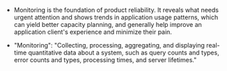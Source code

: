 - Monitoring is the foundation of product reliability. It reveals what needs urgent attention and shows trends in application usage patterns, which can yield better capacity planning, and generally help improve an application client's experience and minimize their pain.

- "Monitoring": "Collecting, processing, aggregating, and displaying real-time quantitative data about a system, such as query counts and types, error counts and types, processing times, and server lifetimes." 
